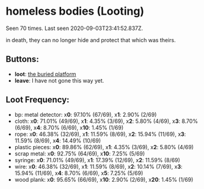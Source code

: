 # homeless bodies (Looting)

Seen 70 times. Last seen 2020-09-03T23:41:52.837Z.

in death, they can no longer hide and protect that which was theirs.

## Buttons:

- **loot**: [the buried platform](the-buried-platform-N7cubv2.md)
- **leave**: I have not gone this way yet.

## Loot Frequency:

  - bp: metal detector: x**0**: 97.10% (67/69), x**1**: 2.90% (2/69)
  - cloth: x**0**: 71.01% (49/69), x**1**: 4.35% (3/69), x**2**: 5.80% (4/69), x**3**: 8.70% (6/69), x**4**: 8.70% (6/69), x**10**: 1.45% (1/69)
  - rope: x**0**: 46.38% (32/69), x**1**: 11.59% (8/69), x**2**: 15.94% (11/69), x**3**: 11.59% (8/69), x**4**: 14.49% (10/69)
  - plastic pieces: x**0**: 89.86% (62/69), x**1**: 4.35% (3/69), x**2**: 5.80% (4/69)
  - scrap metal: x**0**: 92.75% (64/69), x**10**: 7.25% (5/69)
  - syringe: x**0**: 71.01% (49/69), x**1**: 17.39% (12/69), x**2**: 11.59% (8/69)
  - wire: x**0**: 46.38% (32/69), x**1**: 11.59% (8/69), x**2**: 10.14% (7/69), x**3**: 15.94% (11/69), x**4**: 8.70% (6/69), x**5**: 7.25% (5/69)
  - wood plank: x**0**: 95.65% (66/69), x**10**: 2.90% (2/69), x**20**: 1.45% (1/69)